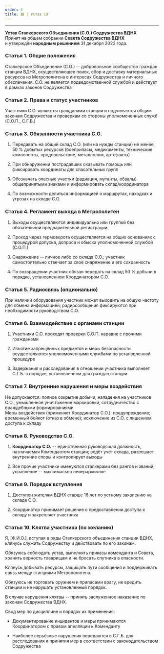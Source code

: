 ```yaml
---
order: 4
title: 🟩 | Устав СО
---
```


---

**Устав Сталкерского Объединения (С.О.) Содружества ВДНХ** \
Принят на общем собрании **Совета Содружества ВДНХ** \
и утверждён **народным решением** 31 декабря 2023 года.

### Статья 1. Общие положения

Сталкерское Объединение (С.О.) -- добровольное сообщество граждан станции ВДНХ, осуществляющее поиск, сбор и доставку материальных ресурсов из Метрополитена в интересах Содружества и личного обеспечения. С.О. не является подведомственной службой и действует в рамках законов Содружества

### Статья 2. Права и статус участников

Участники С.О. являются гражданами станции и подчиняются общим законам Содружества и проверкам со стороны уполномоченных служб (С.О.П., С.Г.Б.)

### Статья 3. Обязанности участника С.О.

1. Передавать на общий склад С.О. (или на нужды станции) не менее 50 % добытых ресурсов (боеприпасы, медикаменты, технические компоненты, продовольствие, металлолом, артефакты)

2. При обнаружении пострадавших оказывать помощь или фиксировать координаты для спасательных групп

3. Обозначать опасные участки (радиация, мутанты, обвалы) общепринятыми знаками и информировать склад/координатора

4. По возможности делиться информацией о маршрутах, находках и угрозах на складе С.О.

### Статья 4. Регламент выхода в Метрополитен

1. Выходы осуществляются индивидуально или группой без обязательной предварительной регистрации

2. Проход через гермоворота осуществляется на общих основаниях с процедурой допуска, допроса и обыска уполномоченной службой (С.О.П.)

3. Снаряжение -- личное либо со склада С.О.; участник самостоятельно отвечает за своё снаряжение и его сохранность

4. По возвращении участник обязан передать на склад 50 % добычи в порядке, установленном Координатором С.О.

### Статья 5. Радиосвязь (опционально)

При наличии оборудования участник может выходить на общую частоту для обмена информацией; радиосообщения фиксируются при необходимости руководством С.О.

### Статья 6. Взаимодействие с органами станции

1. Участники С.О. проходят проверки С.О.П. наравне с прочими гражданами

2. Изъятие запрещённых предметов и меры безопасности осуществляются уполномоченными службами по установленной процедуре

3. Задержания и расследования в отношении участника выполняет С.Г.Б. в порядке, установленном для граждан станции

### Статья 7. Внутренние нарушения и меры воздействия

Не допускаются: полное сокрытие добычи, нападения на участников С.О., умышленное уничтожение маркировки, сотрудничество с враждебными формированиями\
Меры воздействия (применяет Координатор С.О.): предупреждение; временный бойкот (отказ в обмене); исключение из С.О. с лишением доступа к складу

### Статья 8. Руководство С.О.

1. **Координатор С.О.** -- единственная руководящая должность, назначаемая Комендантом станции; ведёт учёт склада, разрешает внутренние споры и контролирует выходы

2. Все прочие участники именуются сталкерами без рангов и званий; управление -- максимально неиерархичное

### Статья 9. Порядок вступления

1. Доступен жителям ВДНХ старше 16 лет по устному заявлению на складе С.О.

2. Координатор принимает решение о предоставлении доступа к складу и закрепляет участника

### Статья 10. Клятва участника (по желанию)

<note type="quote">

Я, \[Ф.И.О.\], вступая в ряды Сталкерского объединения станции ВДНХ, клянусь служить Содружеству и действовать по его законам.

Обязуюсь соблюдать устав, выполнять приказы коменданта и Совета, хранить верность товарищам и не бросать спутника в опасности.

Клянусь добывать ресурсы, защищать пути сообщения и поддерживать связь между станциями Метрополитена.

Обязуюсь не торговать оружием и припасами врагу, не вредить станции и не нарушать установленный порядок.

В случае нарушения клятвы -- принять заслуженное наказание по законам Содружества ВДНХ.

</note>

<note type="danger">

Свод мер по дисциплине и порядок их применения:

-  Документирование инцидентов и меры принимаются Координатором с правом апелляции к Коменданту

-  Наиболее серьёзные нарушения передаются в С.Г.Б. для расследования и принятия мер в соответствии с законодательством Содружества

</note>